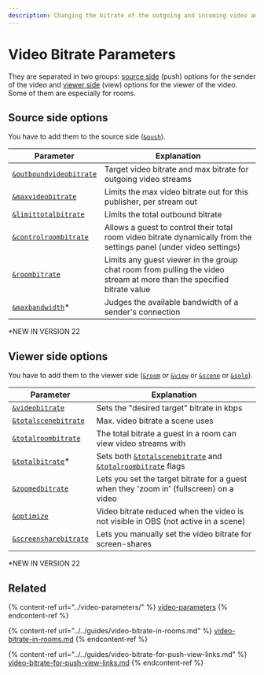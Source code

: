 ```yaml
---
description: Changing the bitrate of the outgoing and incoming video and for rooms
---
```


# Video Bitrate Parameters

They are separated in two groups: [source side](./#source-side-options) (push) options for the sender of the video and [viewer side](./#viewer-side-options) (view) options for the viewer of the video. Some of them are especially for rooms.

## Source side options

You have to add them to the source side ([`&push`](../../source-settings/push.md)).

| Parameter                                              | Explanation                                                                                                           |
| ------------------------------------------------------ | --------------------------------------------------------------------------------------------------------------------- |
| [`&outboundvideobitrate`](and-outboundvideobitrate.md) | Target video bitrate and max bitrate for outgoing video streams                                                       |
| [`&maxvideobitrate`](and-maxvideobitrate.md)           | Limits the max video bitrate out for this publisher, per stream out                                                   |
| [`&limittotalbitrate`](limittotalbitrate.md)           | Limits the total outbound bitrate                                                                                     |
| [`&controlroombitrate`](and-controlroombitrate.md)     | Allows a guest to control their total room video bitrate dynamically from the settings panel (under video settings)   |
| [`&roombitrate`](roombitrate.md)                       | Limits any guest viewer in the group chat room from pulling the video stream at more than the specified bitrate value |
| [`&maxbandwidth`](and-maxbandwidth.md)\*               | Judges the available bandwidth of a sender's connection                                                               |

\*NEW IN VERSION 22

## **Viewer side options**

You have to add them to the viewer side ([`&room`](../../general-settings/room.md) or [`&view`](../view-parameters/view.md) or [`&scene`](../view-parameters/scene.md) or [`&solo`](../mixer-scene-parameters/and-solo.md)).

| Parameter                                                                       | Explanation                                                                                                     |
| ------------------------------------------------------------------------------- | --------------------------------------------------------------------------------------------------------------- |
| [`&videobitrate`](bitrate.md)                                                   | Sets the "desired target" bitrate in kbps                                                                       |
| [`&totalscenebitrate`](and-totalscenebitrate.md)                                | Max. video bitrate a scene uses                                                                                 |
| [`&totalroombitrate`](totalroombitrate.md)                                      | The total bitrate a guest in a room can view video streams with                                                 |
| [`&totalbitrate`](and-totalbitrate.md)\*                                        | Sets both [`&totalscenebitrate`](and-totalscenebitrate.md) and [`&totalroombitrate`](totalroombitrate.md) flags |
| [`&zoomedbitrate`](and-zoomedbitrate.md)                                        | Lets you set the target bitrate for a guest when they 'zoom in' (fullscreen) on a video                         |
| [`&optimize`](optimize.md)                                                      | Video bitrate reduced when the video is not visible in OBS (not active in a scene)                              |
| [`&screensharebitrate`](../../newly-added-parameters/and-screensharebitrate.md) | Lets you manually set the video bitrate for screen-shares                                                       |

\*NEW IN VERSION 22

## Related

{% content-ref url="../video-parameters/" %}
[video-parameters](../video-parameters/)
{% endcontent-ref %}

{% content-ref url="../../guides/video-bitrate-in-rooms.md" %}
[video-bitrate-in-rooms.md](../../guides/video-bitrate-in-rooms.md)
{% endcontent-ref %}

{% content-ref url="../../guides/video-bitrate-for-push-view-links.md" %}
[video-bitrate-for-push-view-links.md](../../guides/video-bitrate-for-push-view-links.md)
{% endcontent-ref %}
